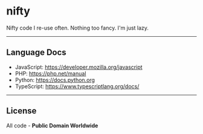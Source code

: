 # nifty

Nifty code I re-use often. Nothing too fancy. I'm just lazy.

---

## Language Docs

- JavaScript: <https://developer.mozilla.org/javascript>
- PHP: <https://php.net/manual>
- Python: <https://docs.python.org>
- TypeScript: <https://www.typescriptlang.org/docs/>

---

## License

All code - **Public Domain Worldwide**
